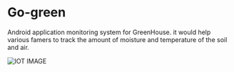 # Go-green
Android application monitoring system for GreenHouse. it would help various famers to track the amount of moisture and temperature of the soil and air.

![IOT IMAGE](http://url/to/img.png)
